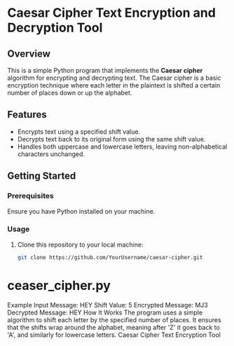 # Caesar Cipher Text Encryption and Decryption Tool

## Overview
This is a simple Python program that implements the **Caesar cipher** algorithm for encrypting and decrypting text. The Caesar cipher is a basic encryption technique where each letter in the plaintext is shifted a certain number of places down or up the alphabet.

## Features
- Encrypts text using a specified shift value.
- Decrypts text back to its original form using the same shift value.
- Handles both uppercase and lowercase letters, leaving non-alphabetical characters unchanged.

## Getting Started

### Prerequisites
Ensure you have Python installed on your machine.

### Usage
1. Clone this repository to your local machine:
   ```bash
   git clone https://github.com/YourUsername/caesar-cipher.git
# ceaser_cipher.py
Example
Input Message: HEY
Shift Value: 5
Encrypted Message: MJ3
Decrypted Message: HEY
How It Works
The program uses a simple algorithm to shift each letter by the specified number of places.
It ensures that the shifts wrap around the alphabet, meaning after 'Z' it goes back to 'A', and similarly for lowercase letters.
Caesar Cipher Text Encryption Tool
